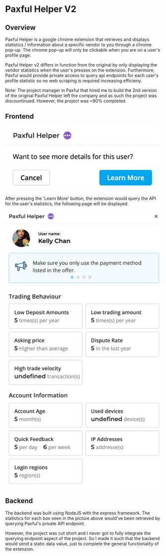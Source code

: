 # Paxful Helper V2

## Overview

Paxful Helper is a google chrome extension that retrieves and displays statistics / information about a specific vendor to you through a chrome pop-up. The chrome pop-up will only be clickable when you are on a user's profile page. 

Paxful Helper v2 differs in function from the original by only displaying the vendor statistics when the user's presses on the extension. Furthermore, Paxful would provide private access to query api endpoints for each user's profile statistic so no web scraping is required increasing efficieny. 

Note: The project manager in Paxful that hired me to build the 2nd version of the original Paxful Helper left the company and as such the project was discountinued. However, the project was ~90% completed.

## Frontend

![Page_1](images/page_1.png)

After pressing the 'Learn More' button, the extension would query the API for the user's statistics, the following page will be displayed.

![Page_2](images/page_2.png)

## Backend

The backend was built using NodeJS with the express framework. The statistics for each box seen in the picture above would've been retrieved by querying Paxful's private API endpoint.

However, the project was cut short and I never got to fully integrate the querying endpoint aspect of the project. So I made it such that the backend would send a static data value, just to complete the general functionality of the extension.
